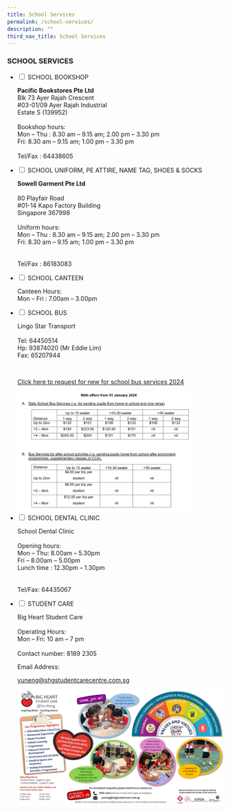 ```yaml
---
title: School Services
permalink: /school-services/
description: ""
third_nav_title: School Services
---
```

### SCHOOL SERVICES

<ul class="jekyllcodex_accordion">
  <li>
    <input id="accordion1" type="checkbox">
		<label for="accordion1">SCHOOL BOOKSHOP</label>
    <div>
			<p> <strong>Pacific Bookstores Pte Ltd </strong>  <br>
Blk 73 Ayer Rajah Crescent  <br>
#03-01/09 Ayer Rajah Industrial  <br>
Estate S (139952)  
 <br><br>
Bookshop hours:  <br>
Mon – Thu : 8.30 am – 9.15 am; 2.00 pm – 3.30 pm  <br>
Fri: 8.30 am – 9.15 am; 1.00 pm – 3.30 pm  
  <br><br>
Tel/Fax : 64438605</p>
    </div>
	</li>  
  <li>
    <input id="accordion2" type="checkbox">
    <label for="accordion2">SCHOOL UNIFORM, PE ATTIRE,  
NAME TAG, SHOES &amp; SOCKS </label>
    <div>
			<p>	<strong>Sowell Garment Pte Ltd  </strong><br>
  <br>
80 Playfair Road<br>
#01-14 Kapo Factory Building<br>
Singapore 367998
  <br><br>
Uniform hours:  <br>
Mon – Thu : 8.30 am – 9.15 am; 2.00 pm – 3.30 pm  <br>
Fri: 8.30 am – 9.15 am; 1.00 pm – 3.30 pm  <br>
  <br><br>
Tel/Fax : 86183083</p>
		</div>
  </li>
  <li>
    <input id="accordion3" type="checkbox">
    <label for="accordion3">SCHOOL CANTEEN</label>
    <div>
      <p>
        Canteen Hours:  <br>
Mon – Fri : 7.00am – 3.00pm</p>
    </div>
  </li>
	  <li>
    <input id="accordion4" type="checkbox">
    <label for="accordion4">SCHOOL BUS</label>
    <div>
      <p>
        Lingo Star Transport  
  <br><br>
Tel: 64450514  <br>
Hp: 93874020 (Mr Eddie Lim)<br>  
Fax: 65207944</p><br>
	
<p><a href="/files/request%20for%20school%20bus%20services%202024.pdf">
Click here to request for new for school bus services 2024
</a></p>
			
<img style="width:85%" src="/images/new%20rates%20for%202024.png">
    </div>
  </li>
	  <li>
    <input id="accordion5" type="checkbox">
    <label for="accordion5">SCHOOL DENTAL CLINIC</label>
    <div>
      <p>
     School Dental Clinic  
  <br><br>
Opening hours:  <br>
Mon – Thu: 8.00am – 5.30pm  <br>
Fri – 8.00am – 5.00pm  <br>
Lunch time : 12.30pm – 1.30pm <br> 
  <br><br>
Tel/Fax: 64435067<br></p>
    </div>
  </li>
	  <li>
    <input id="accordion6" type="checkbox">
    <label for="accordion6">STUDENT CARE</label>
    <div>
      <p>
Big Heart Student Care<br><br>
Operating Hours:<br>Mon – Fri: 10 am – 7 pm
				<br><br>
Contact number: 8189 2305<br>
							
</p><p> Email Address: </p><a href="mailto: yuneng@shgstudentcarecentre.com.sg">yuneng@shgstudentcarecentre.com.sg</a>			
				
<p></p><p><a href="https://staging.d983uqf4p7xhi.amplifyapp.com/images/YN-Big-Heart.jpg">
<img src="/images/YN-Big-Heart.jpg" style="width:100%">
</a></p>
    </div>
  </li>
</ul>